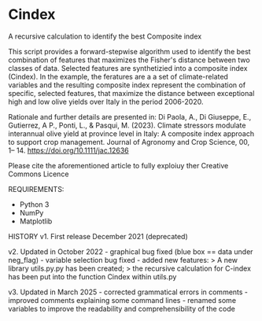 # Cindex
 A recursive calculation to identify the best Composite index

This script provides a forward-stepwise algorithm used to identify the best combination of features that maximizes the Fisher's distance between  two classes of data. Selected features  are synthetizied into a composite index (Cindex). 
In the example, the feratures are a a set of climate-related variables and the resulting composite index represent the combination of specific, selected features, that maximize the distance between exceptional high and low olive yields over Italy in the period 2006-2020.

Rationale and further details are presented in:
Di Paola, A., Di Giuseppe, E., Gutierrez, A P., Ponti, L., & Pasqui, M. (2023). Climate stressors modulate interannual olive yield at province level in Italy: A composite index approach to support crop management. Journal of Agronomy and Crop Science, 00, 1– 14. https://doi.org/10.1111/jac.12636

Please cite the aforementioned article  to fully exploiuy ther Creative Commons Licence

REQUIREMENTS:
- Python 3
- NumPy
- Matplotlib

HISTORY
v1. First release December 2021 (deprecated)

v2. Updated in October 2022
    - graphical bug fixed (blue box == data under neg_flag)
    - variable selection bug fixed 
    - added new features:
        > A new library utils.py.py has been created;
        > the recursive calculation for C-index has been put into the function Cindex within utils.py

v3. Updated in March 2025
    - corrected grammatical errors in comments
    - improved comments explaining some command lines
    - renamed some variables to improve the readability and comprehensibility of the code
